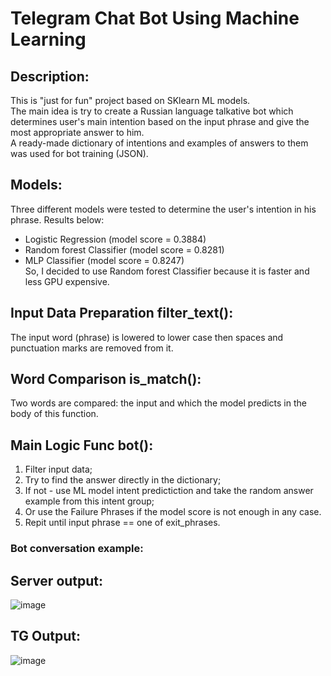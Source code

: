 # Telegram Chat Bot Using Machine Learning
## Description: 
This is "just for fun" project based on SKlearn ML models. <Br>
The main idea is try to create a Russian language talkative bot which determines user's main intention based on the input phrase and give the most appropriate answer to him. <br>
A ready-made dictionary of intentions and examples of answers to them was used for bot training (JSON). <br>

## Models:
Three different models were tested to determine the user's intention in his phrase. Results below:
- Logistic Regression (model score = 0.3884)
- Random forest Classifier (model score = 0.8281) 
- MLP Classifier (model score = 0.8247) <br>
So, I decided to use Random forest Classifier because it is faster and less GPU expensive.

## Input Data Preparation filter_text():
The input word (phrase) is lowered to lower case then spaces and punctuation marks are removed from it. 

## Word Comparison is_match():
Two words are compared: the input and which the model predicts in the body of this function.

## Main Logic Func bot():
1. Filter input data;
2. Try to find the answer directly in the dictionary;
3. If not - use ML model intent predictiction and take the random answer example from this intent group;
4. Or use the Failure Phrases if the model score is not enough in any case.
5. Repit until input phrase == one of exit_phrases.

### Bot conversation example:
## Server output:
![image](https://user-images.githubusercontent.com/57821178/170442373-0efa4129-bbcc-4f53-8937-b9ac23c5f0bb.png)
## TG Output:
![image](https://user-images.githubusercontent.com/57821178/170442641-fc150504-2309-43ec-a03b-6f1347f313f5.png)

